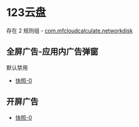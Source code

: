 # 123云盘

存在 2 规则组 - [com.mfcloudcalculate.networkdisk](/src/apps/com.mfcloudcalculate.networkdisk.ts)

## 全屏广告-应用内广告弹窗

默认禁用

- [快照-0](https://i.gkd.li/i/13546173)

## 开屏广告

- [快照-0](https://i.gkd.li/i/14018247)
